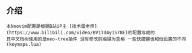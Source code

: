 ## 介绍
    本Neovim配置是根据B站UP主 [技术蛋老师](https://www.bilibili.com/video/BV1Td4y1578E)的配置写成的 
    其中文档树使用的是neo-tree插件 没有修改前缀键为空格 一些快捷键也和他设置的不同(keymaps.lua)
    
